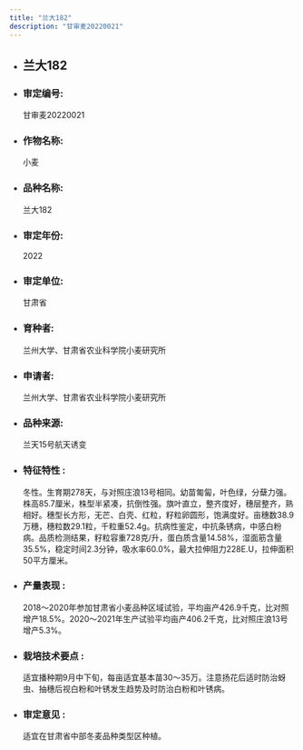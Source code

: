 ```yaml
---
title: "兰大182"
description: "甘审麦20220021"
---
```

* ## 兰大182
* ###  审定编号:  
   甘审麦20220021

*  ### 作物名称:  
   小麦

*   ###  品种名称: 
    兰大182

*   ### 审定年份: 
    2022

*   ### 审定单位:  
    甘肃省

*   ### 育种者:  
    兰州大学、甘肃省农业科学院小麦研究所

*   ### 申请者:  
    兰州大学、甘肃省农业科学院小麦研究所

*   ### 品种来源:  
    兰天15号航天诱变

*   ### 特征特性 : 
    冬性。生育期278天，与对照庄浪13号相同。幼苗匍匐，叶色绿，分蘖力强。株高85.7厘米，株型半紧凑，抗倒性强。旗叶直立，整齐度好，穗层整齐，熟相好。穗型长方形，无芒、白壳、红粒，籽粒卵圆形，饱满度好。亩穗数38.9万穗，穗粒数29.1粒，千粒重52.4g。抗病性鉴定，中抗条锈病，中感白粉病。品质检测结果，籽粒容重728克/升，蛋白质含量14.58%，湿面筋含量35.5%，稳定时间2.3分钟，吸水率60.0%，最大拉伸阻力228E.U，拉伸面积50平方厘米。

*   ### 产量表现 : 
    2018～2020年参加甘肃省小麦品种区域试验，平均亩产426.9千克，比对照增产18.5%。2020～2021年生产试验平均亩产406.2千克，比对照庄浪13号增产5.3%。

*   ### 栽培技术要点 : 
    适宜播种期9月中下旬，每亩适宜基本苗30～35万。注意扬花后适时防治蚜虫、抽穗后视白粉和叶锈发生趋势及时防治白粉和叶锈病。

*   ### 审定意见 : 
    适宜在甘肃省中部冬麦品种类型区种植。
